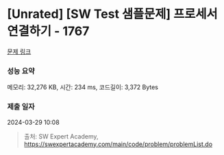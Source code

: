 # [Unrated] [SW Test 샘플문제] 프로세서 연결하기 - 1767 

[문제 링크](https://swexpertacademy.com/main/code/problem/problemDetail.do?contestProbId=AV4suNtaXFEDFAUf) 

### 성능 요약

메모리: 32,276 KB, 시간: 234 ms, 코드길이: 3,372 Bytes

### 제출 일자

2024-03-29 10:08



> 출처: SW Expert Academy, https://swexpertacademy.com/main/code/problem/problemList.do